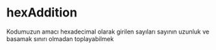 # hexAddition
Kodumuzun amacı hexadecimal olarak girilen sayıları sayının uzunluk ve basamak sınırı olmadan toplayabilmek
